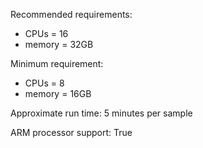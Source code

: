 Recommended requirements:

+ CPUs = 16
+ memory = 32GB

Minimum requirement:

+ CPUs = 8
+ memory = 16GB

Approximate run time: 5 minutes per sample

ARM processor support: True
